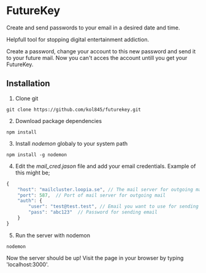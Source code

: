 # FutureKey
Create and send passwords to your email in a desired date and time.

Helpfull tool for stopping digital entertainment addiction.

Create a password, change your account to this new password and send it to your future mail. Now you can't acces the account untill you get your FutureKey.

## Installation
1. Clone git
```shell
git clone https://github.com/kol845/futurekey.git
```
2. Download package dependencies
```shell
npm install
```
3. Install *nodemon* globaly to your system path
```shell
npm install -g nodemon
```
4. Edit the *mail_cred.jason* file and add your email credentials. Example of this might be;
```js
{
    "host": "mailcluster.loopia.se", // The mail server for outgoing mail
    "port": 587,  // Port of mail server for outgoing mail
    "auth": {
        "user": "test@test.test", // Email you want to use for sending
        "pass": "abc123"  // Password for sending email
    }
}
```
5. Run the server with nodemon
```shell
nodemon
```
Now the server should be up! Visit the page in your browser by typing 'localhost:3000'.
